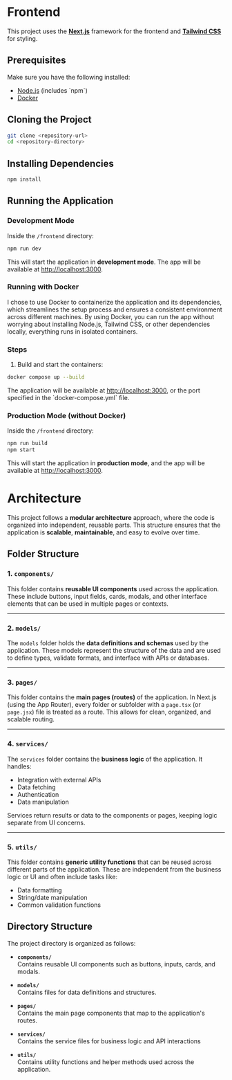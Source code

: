 # Frontend

This project uses the **[Next.js](https://nextjs.org/)** framework for the frontend and **[Tailwind CSS](https://tailwindcss.com/)** for styling.

## Prerequisites

Make sure you have the following installed:

- [Node.js](https://nodejs.org/) (includes \`npm\`)
- [Docker](https://www.docker.com/)

## Cloning the Project

```bash
git clone <repository-url>
cd <repository-directory>
```

## Installing Dependencies

```bash
npm install
```

## **Running the Application**

### Development Mode

Inside the `/frontend` directory:

```bash
npm run dev
```

This will start the application in **development mode**. The app will be available at [http://localhost:3000](http://localhost:3000).

### Running with Docker

I chose to use Docker to containerize the application and its dependencies, which streamlines the setup process and ensures a consistent environment across different machines. By using Docker, you can run the app without worrying about installing Node.js, Tailwind CSS, or other dependencies locally, everything runs in isolated containers.

### Steps

1. Build and start the containers:

```bash
docker compose up --build
```

The application will be available at [http://localhost:3000](http://localhost:3000), or the port specified in the \`docker-compose.yml\` file.

### Production Mode (without Docker)

Inside the `/frontend` directory:

```bash
npm run build
npm start
```

This will start the application in **production mode**, and the app will be available at [http://localhost:3000](http://localhost:3000).


# Architecture

This project follows a **modular architecture** approach, where the code is organized into independent, reusable parts. This structure ensures that the application is **scalable**, **maintainable**, and easy to evolve over time.

## Folder Structure

### 1. `components/`

This folder contains **reusable UI components** used across the application. These include buttons, input fields, cards, modals, and other interface elements that can be used in multiple pages or contexts.

---

### 2. `models/`

The `models` folder holds the **data definitions and schemas** used by the application. These models represent the structure of the data and are used to define types, validate formats, and interface with APIs or databases.

---

### 3. `pages/`

This folder contains the **main pages (routes)** of the application. In Next.js (using the App Router), every folder or subfolder with a `page.tsx` (or `page.jsx`) file is treated as a route. This allows for clean, organized, and scalable routing.


---

### 4. `services/`

The `services` folder contains the **business logic** of the application. It handles:
- Integration with external APIs
- Data fetching
- Authentication
- Data manipulation

Services return results or data to the components or pages, keeping logic separate from UI concerns.

---

### 5. `utils/`

This folder contains **generic utility functions** that can be reused across different parts of the application. These are independent from the business logic or UI and often include tasks like:
- Data formatting
- String/date manipulation
- Common validation functions

##  Directory Structure

The project directory is organized as follows:

- **`components/`**  
Contains reusable UI components such as buttons, inputs, cards, and modals.

- **`models/`**  
  Contains files for data definitions and structures.

- **`pages/`**  
  Contains the main page components that map to the application's routes.

- **`services/`**  
  Contains the service files for business logic and API interactions

- **`utils/`**  
  Contains utility functions and helper methods used across the application.

